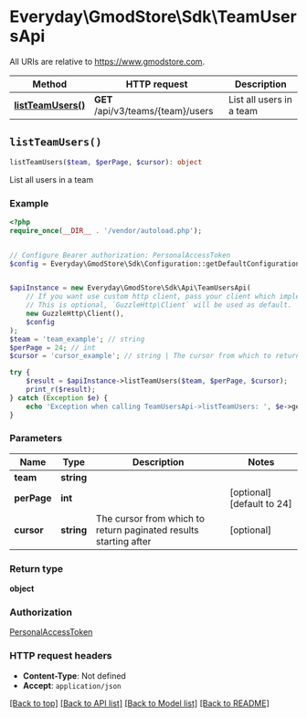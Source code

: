 # Everyday\GmodStore\Sdk\TeamUsersApi

All URIs are relative to https://www.gmodstore.com.

Method | HTTP request | Description
------------- | ------------- | -------------
[**listTeamUsers()**](TeamUsersApi.md#listTeamUsers) | **GET** /api/v3/teams/{team}/users | List all users in a team


## `listTeamUsers()`

```php
listTeamUsers($team, $perPage, $cursor): object
```

List all users in a team

### Example

```php
<?php
require_once(__DIR__ . '/vendor/autoload.php');


// Configure Bearer authorization: PersonalAccessToken
$config = Everyday\GmodStore\Sdk\Configuration::getDefaultConfiguration()->setAccessToken('YOUR_ACCESS_TOKEN');


$apiInstance = new Everyday\GmodStore\Sdk\Api\TeamUsersApi(
    // If you want use custom http client, pass your client which implements `GuzzleHttp\ClientInterface`.
    // This is optional, `GuzzleHttp\Client` will be used as default.
    new GuzzleHttp\Client(),
    $config
);
$team = 'team_example'; // string
$perPage = 24; // int
$cursor = 'cursor_example'; // string | The cursor from which to return paginated results starting after

try {
    $result = $apiInstance->listTeamUsers($team, $perPage, $cursor);
    print_r($result);
} catch (Exception $e) {
    echo 'Exception when calling TeamUsersApi->listTeamUsers: ', $e->getMessage(), PHP_EOL;
}
```

### Parameters

Name | Type | Description  | Notes
------------- | ------------- | ------------- | -------------
 **team** | **string**|  |
 **perPage** | **int**|  | [optional] [default to 24]
 **cursor** | **string**| The cursor from which to return paginated results starting after | [optional]

### Return type

**object**

### Authorization

[PersonalAccessToken](../../README.md#PersonalAccessToken)

### HTTP request headers

- **Content-Type**: Not defined
- **Accept**: `application/json`

[[Back to top]](#) [[Back to API list]](../../README.md#endpoints)
[[Back to Model list]](../../README.md#models)
[[Back to README]](../../README.md)
